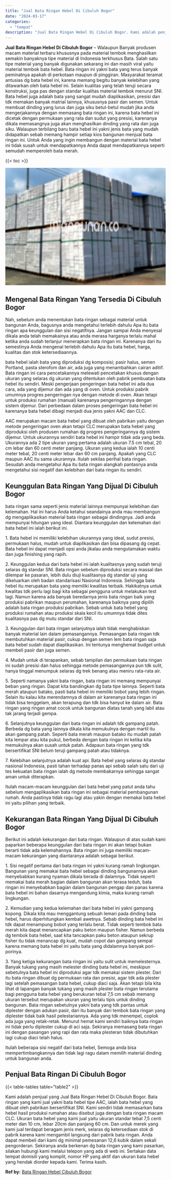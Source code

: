 ```yaml
---
title: "Jual Bata Ringan Hebel Di Cibuluh Bogor"
date: "2024-03-17"
categories: 
  - "tempat"
description: "Jual Bata Ringan Hebel Di Cibuluh Bogor. Kami adalah penjual yang Jual Bata Ringan Hebel Di Cibuluh Bogor. Bata ringan yang kami jual yakni bata hebel tipe A..."
---
```


**Jual Bata Ringan Hebel Di Cibuluh Bogor** – Walaupun Banyak produsen macam material terbaru khususnya pada material tembok menghasilkan semakin banyaknya tipe material di Indonesia terkhusus Bata. Salah satu tipe material yang banyak digunakan sekarang ini dan masih viral yaitu material tembok bata hebel. Bata ringan ini yakni bata yang terus banyak peminatnya apakah di perkotaan maupun di pinggiran. Masyarakat teramat antusias dg bata hebel ini, karena memang begitu banyak kelebihan yang ditawarkan oleh bata hebel ini. Selain kualitas yang telah teruji secara konstruksi, juga pas dengan standar kualitas material tembok menurut SNI. Bata hebel juga adalah bata yang sangat mudah diaplikasikan, presisi dan tdk memakan banyak matrial lainnya, khususnya pasir dan semen. Untuk membuat dinding yang lurus dan juga siku betul-betul mudah jika anda mengerjakannya dengan memasang bata ringan ini, karena bata hebel ini dicetak dengan permukaan yang rata dan sudut yang presisi, karenanya dikala memasangnya juga akan menghasilkan dinding yang rata dan juga siku. Walaupun terbilang baru bata hebel ini yakni jenis bata yang mudah didapatkan sebab memang hampir setiap kios bangunan menjual bata ringan ini. Untuk Anda yang ingin membangun dengan material bata hebel ini tidak susah untuk mendapatkannya Anda dapat mendapatkannya seperti semudah memperoleh bata merah.

{{< toc >}}

![Jual Bata Ringan Hebel Di Cibuluh Bogor](/images/jual-hebel-murah-44.png)

## Mengenal Bata Ringan Yang Tersedia Di Cibuluh Bogor

Nah, sebelum anda menentukan bata ringan sebagai material untuk bangunan Anda, bagusnya anda mengetahui terlebih dahulu Apa itu bata ringan apa keunggulan dan sisi negatifnya. Jangan sampai Anda menyesal dikala anda telah memakainya atau anda merasa harganya terlalu mahal ketika anda sudah terlanjur menerapkan bata ringan ini. Karenanya dari itu semestinya Anda mengenal terlebih dahulu Apa itu bata hebel, harga, kualitas dan stok ketersediaannya.

bata hebel ialah bata yang diproduksi dg komposisi; pasir halus, semen Portland, pasta sterofom dan air, ada juga yang menambahkan cairan aditif. Bata ringan ini cara pencetakannya melewati pencetakan khusus dengan ukuran yang selaras dg ukuran yang ditentukan oleh pabrik pembuatan bata hebel itu sendiri. Meski pengerjaan pengeringan bata hebel ini ada dua cara, ada yang dijemur dan ada yang di oven. Untuk produksi pabrik umumnya progres pengeringan nya dengan metode di oven. Akan tetapi untuk produksi rumahan (manual) karenanya pengeringannya dengan sistem dijemur. Dari perbedaan dalam proses pengeringan bata hebel ini karenanya bata hebel dibagi menjadi dua jenis yakni AAC dan CLC.

AAC merupakan macam bata hebel yang dibuat oleh pabrikan yaitu dengan metode pengeringan oven akan tetapi CLC merupakan bata hebel yang diproduksi oleh produsen rumahan dg progres pengeringannya dg sistem dijemur. Untuk ukurannya sendiri bata hebel ini hampir tidak ada yang beda. Ukurannya ada 2 tipe ukuran yang pertama adalah ukuran 7.5 cm tebal, 20 cm lebar dan 60 centi meter panjang. Ukuran yang kedua ialah 10 centi meter tebal, 20 centi meter lebar dan 60 cm panjang. Apakah yang CLC maupun AAC itu sama ukurannya. Itulah sekilas perihal bata ringan. Sesudah anda mengetahui Apa itu bata ringan alangkah pantasnya anda mengetahui sisi negatif dan kelebihan dari bata ringan itu sendiri.

## Keunggulan Bata Ringan Yang Dijual Di Cibuluh Bogor

bata ringan sama seperti jenis material lainnya mempunyai kelebihan dan kelemahan. Hal ini harus Anda ketahui seandainya anda mau membangun dg mengaplikasikan material bata ringan sebagai dindingnya. Jadi anda mempunyai hitungan yang ideal. Diantara keunggulan dan kelemahan dari bata hebel ini ialah berikut ini.

1\. Bata hebel ini memiliki kelebihan ukurannya yang ideal, sudut presisi, permukaan halus, mudah untuk diaplikasikan dan bisa dipasang dg cepat. Bata hebel ini dapat menjadi opsi anda jikalau anda mengutamakan waktu dan juga finishing yang rapih.

2\. Keunggulan kedua dari bata hebel ini ialah kualitasnya yang sudah teruji selaras dg standar SNI. Bata ringan sebelum diproduksi secara massal dan dilempar ke pasaran, lebih dulu diuji kualitasnya dg standar uji yang dikeluarkan oleh badan standarisasi Nasional Indonesia. Sehingga bata hebel itu merupakan bata yang memiliki kwalitas terbaik. Hakikatnya untuk kwalitas tdk perlu lagi bagi kita sebagai pengguna untuk melakukan test lagi. Namun karena ada banyak beredarnya jenis bata ringan baik yang produksi pabrikan maupun perumahan, karenanya baiknya yang dipilih adalah bata ringan produksi pabrikan. Sebab untuk bata hebel yang produksi rumahan atau produksi skala kecil itu umumnya tidak dites kualitasnya pas dg mutu standar dari SNI.

3\. Keunggulan dari bata ringan selanjutnya ialah tidak menghabiskan banyak material lain dalam pemasangannya. Pemasangan bata ringan tdk membutuhkan material pasir, cukup dengan semen lem bata ringan saja bata hebel sudah dapat diaplikasikan. Ini tentunya menghemat budget untuk membeli pasir dan juga semen.

4\. Mudah untuk di terapankan, sebab tampilan dan permukaan bata ringan ini sudah presisi dan halus sehingga metode pemasangannya pun tdk sulit, hanya tinggal menumpuk selaras dg trek benang atau meniru rata-rata air.

5\. Seperti namanya yakni bata ringan, bata ringan ini memang mempunyai beban yang ringan. Dapat kita bandingkan dg bata tipe lainnya. Seperti bata merah ataupun batako, pasti bata hebel ini memiliki bobot yang lebih ringan. Selain itu kalau kita merendamnya di dalam air karenanya bata ringan ini tidak bisa tenggelam, akan terapung dan tdk bisa hanyut ke dalam air. Bata ringan yang ringan amat cocok untuk bangunan diatas tanah yang labil atau tak jarang terjadi gempa.

6\. Selanjutnya keunggulan dari bata ringan ini adalah tdk gampang patah. Berbeda dg bata yang lainnya dikala kita memukulnya dengan martil itu akan gampang patah. Seperti bata merah maupun batako itu mudah patah kita lempar atau kita pukul, berbeda dengan bata ringan ini ketika kita memukulnya akan susah untuk patah. Adapaun bata ringan yang tdk bersertifikat SNI belum teruji gampang patah atau tidaknya.

7\. Kelebihan selanjutnya adalah kuat api. Bata hebel yang selaras dg standar nasional Indonesia, pasti tahan terhadap panas api sebab salah satu dari uji tes kekuatan bata ringan ialah dg metode membakarnya sehingga sangat aman untuk diterapkan.

Itulah macam-macam keunggulan dari bata hebel yang patut anda tahu sebelum mengaplikasikan bata ringan ini sebagai material pembangunan rumah. Anda pastinya tidak ragu lagi atau yakin dengan memakai bata hebel ini yaitu pilihan yang terbaik.

## Kekurangan Bata Ringan Yang Dijual Di Cibuluh Bogor

Berikut ini adalah kekurangan dari bata ringan. Walaupun di atas sudah kami paparkan beberapa keunggulan dari bata ringan ini akan tetapi bukan berarti tidak ada kelemahannya. Bata ringan ini juga memiliki macam-macam kekurangan yang diantaranya adalah sebagai berikut.

1\. Sisi negatif pertama dari bata ringan ini yakni kurang ramah lingkungan. Bangunan yang memakai bata hebel sebagai dinding bangunannya akan menyebabkan kurang nyaman dikala berada di dalamnya. Tidak seperti memakai bata merah bagian dalam bangunan akan terasa teduh, bata ringan ini menyebabkan bagian dalam bangunan pengap dan panas karena bata hebel ini bahan dasarnya mengandung kimia, maka kurang ramah lingkungan.

2\. Kemudian yang kedua kelemahan dari bata hebel ini yakni gampang kopong. Dikala kita mau menggantung sebuah lemari pada dinding bata hebel, harus diperhitungkan kembali awetnya. Sebab dinding bata hebel ini tdk dapat menampung bobot yang terlalu berat. Tidak seperti tembok bata merah kita dapat menancapkan paku beton maupun fisher. Namun berbeda dg tembok bata hebel, saat kita tancapkan paku beton ataupun sekrup fisher itu tidak menancap dg kuat, mudah copot dan gampang sempal karena memang bata hebel ini yaitu bata yang didalamnya banyak pori-porinya.

3\. Yang ketiga kekurangan bata ringan ini yaitu sulit untuk memelesternya. Banyak tukang yang masih melester dinding bata hebel ini, meskipun sebetulnya bata hebel ini diproduksi agar tdk memakai sistem plester. Dari itu bata ringan dibuat dg permukaan rata dan presisi, agar tdk ada plester lagi setelah pemasangan bata hebel, cukup diaci saja. Akan tetapi bila kita lihat di lapangan banyak tukang yang masih plester bata ringan terutama bagi pengguna bata hebel yang berukuran tebal 7,5 cm sebab memang ukuran tersebut merupakan ukuran yang terlalu tipis untuk dinding bangunan. Bata ringan sebetulnya yakni bata yang tdk pantas untuk diplester dengan adukan pasir, dari itu banyak dari tembok bata ringan yang diplester tidak baik hasil pelestariannya. Ada yang tdk menempel, coplok ada juga yang retak-retak. Menurut hemat kami sendiri baiknya bata ringan ini tidak perlu diplester cukup di aci saja. Sekiranya memasang bata ringan ini dengan pasangan yang rapi dan rata maka plesteran tidak dibutuhkan lagi cukup diaci telah halus.

Itulah beberapa sisi negatif dari bata hebel, Semoga anda bisa mempertimbangkannya dan tidak lagi ragu dalam memilih material dinding untuk bangunan anda.

## Penjual Bata Ringan Di Cibuluh Bogor

{{< table-tables table="table2" >}}

Kami adalah penjual yang Jual Bata Ringan Hebel Di Cibuluh Bogor. Bata ringan yang kami jual yakni bata hebel tipe AAC, ialah bata hebel yang dibuat oleh pabrikan bersertifikat SNI. Kami sendiri tidak memasarkan bata hebel hasil produksi rumahan atau disebut juga dengan bata ringan macam CLC. Ukuran bata hebel yang kami jual yaitu ukuran standar tebal 7,5 centi meter dan 10 cm, lebar 20cm dan panjang 60 cm. Dan untuk merek yang kami jual terdapat beragam jenis merk, selaras dg ketersediaan stok di pabrik karena kami mengambil langsung dari pabrik bata ringan. Anda dapat membeli dari kami dg minimal pemesanan 12,6 kubik dalam sekali pengorderan. Sekiranya anda berkenan dg bata ringan yang kami pasarkan, silakan hubungi kami melalui telepon yang ada di web ini. Sertakan data tempat domisili yang komplit, nomor HP yang aktif dan ukuran bata hebel yang hendak diorder kepada kami. Terima kasih.

**Ref by:** [Bata Ringan Hebel Cibuluh Bogor](https://id.wikipedia.org/wiki/Bata)
